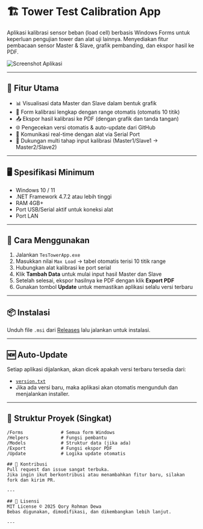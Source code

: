 # 🏗️ Tower Test Calibration App

Aplikasi kalibrasi sensor beban (load cell) berbasis Windows Forms untuk keperluan pengujian tower dan alat uji lainnya. Menyediakan fitur pembacaan sensor Master & Slave, grafik pembanding, dan ekspor hasil ke PDF.

![Screenshot Aplikasi](screenshot.png) <!-- tambahkan jika ada -->

---

## 🔧 Fitur Utama

- 📊 Visualisasi data Master dan Slave dalam bentuk grafik
- 📝 Form kalibrasi lengkap dengan range otomatis (otomatis 10 titik)
- 📤 Ekspor hasil kalibrasi ke PDF (dengan grafik dan tanda tangan)
- 🌐 Pengecekan versi otomatis & auto-update dari GitHub
- 🔌 Komunikasi real-time dengan alat via Serial Port
- 👥 Dukungan multi tahap input kalibrasi (Master1/Slave1 → Master2/Slave2)

---

## 🖥️ Spesifikasi Minimum

- Windows 10 / 11
- .NET Framework 4.7.2 atau lebih tinggi
- RAM 4GB+
- Port USB/Serial aktif untuk koneksi alat
- Port LAN

---

## 🚀 Cara Menggunakan

1. Jalankan `TesTowerApp.exe`
2. Masukkan nilai `Max Load` → tabel otomatis terisi 10 titik range
3. Hubungkan alat kalibrasi ke port serial
4. Klik **Tambah Data** untuk mulai input hasil Master dan Slave
5. Setelah selesai, ekspor hasilnya ke PDF dengan klik **Export PDF**
6. Gunakan tombol **Update** untuk memastikan aplikasi selalu versi terbaru

---

## 📦 Instalasi

Unduh file `.msi` dari [Releases](https://github.com/qoryrmnd/towertestprogrambkk/releases) lalu jalankan untuk instalasi.

---

## 🆕 Auto-Update

Setiap aplikasi dijalankan, akan dicek apakah versi terbaru tersedia dari:

- [`version.txt`](https://github.com/qoryrmnd/towertestprogrambkk/blob/main/version.txt)
- Jika ada versi baru, maka aplikasi akan otomatis mengunduh dan menjalankan installer.

---

## 📁 Struktur Proyek (Singkat)

```plaintext
/Forms              # Semua form Windows
/Helpers            # Fungsi pembantu
/Models             # Struktur data (jika ada)
/Export             # Fungsi ekspor PDF
/Update             # Logika update otomatis

## 🤝 Kontribusi
Pull request dan issue sangat terbuka.
Jika ingin ikut berkontribusi atau menambahkan fitur baru, silakan fork dan kirim PR.

---

## 📃 Lisensi
MIT License © 2025 Qory Rohman Dewa
Bebas digunakan, dimodifikasi, dan dikembangkan lebih lanjut.

---
